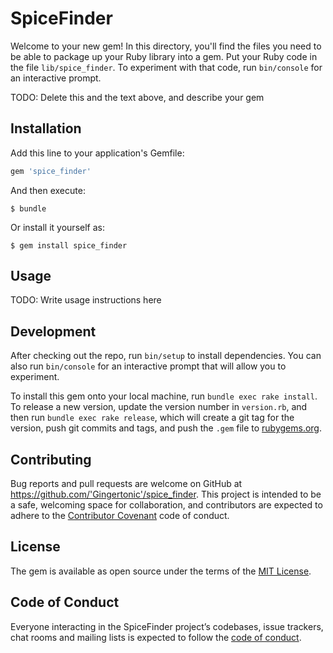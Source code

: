 # SpiceFinder

Welcome to your new gem! In this directory, you'll find the files you need to be able to package up your Ruby library into a gem. Put your Ruby code in the file `lib/spice_finder`. To experiment with that code, run `bin/console` for an interactive prompt.

TODO: Delete this and the text above, and describe your gem

## Installation

Add this line to your application's Gemfile:

```ruby
gem 'spice_finder'
```

And then execute:

    $ bundle

Or install it yourself as:

    $ gem install spice_finder

## Usage

TODO: Write usage instructions here

## Development

After checking out the repo, run `bin/setup` to install dependencies. You can also run `bin/console` for an interactive prompt that will allow you to experiment.

To install this gem onto your local machine, run `bundle exec rake install`. To release a new version, update the version number in `version.rb`, and then run `bundle exec rake release`, which will create a git tag for the version, push git commits and tags, and push the `.gem` file to [rubygems.org](https://rubygems.org).

## Contributing

Bug reports and pull requests are welcome on GitHub at https://github.com/'Gingertonic'/spice_finder. This project is intended to be a safe, welcoming space for collaboration, and contributors are expected to adhere to the [Contributor Covenant](http://contributor-covenant.org) code of conduct.

## License

The gem is available as open source under the terms of the [MIT License](https://opensource.org/licenses/MIT).

## Code of Conduct

Everyone interacting in the SpiceFinder project’s codebases, issue trackers, chat rooms and mailing lists is expected to follow the [code of conduct](https://github.com/'Gingertonic'/spice_finder/blob/master/CODE_OF_CONDUCT.md).
